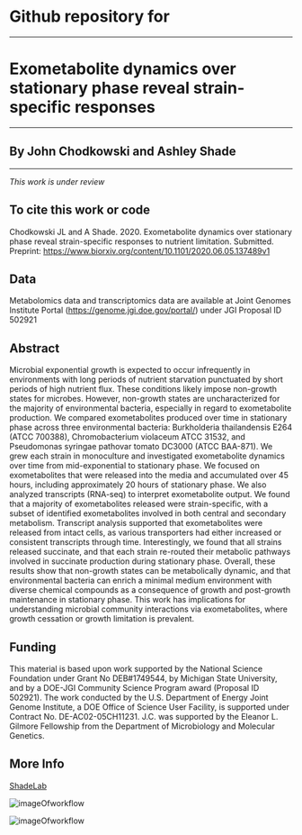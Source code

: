 # Github repository for
---
# Exometabolite dynamics over stationary phase reveal strain-specific responses 
---
## By John Chodkowski and Ashley Shade
---
*This work is under review*

## To cite this work or code
Chodkowski JL and A Shade.  2020.  Exometabolite dynamics over stationary phase reveal strain-specific responses to nutrient limitation.  Submitted.  Preprint:  https://www.biorxiv.org/content/10.1101/2020.06.05.137489v1 

## Data
Metabolomics data and transcriptomics data are available at Joint Genomes Institute Portal (https://genome.jgi.doe.gov/portal/) under JGI Proposal ID 502921

## Abstract
Microbial exponential growth is expected to occur infrequently in environments with long periods of nutrient starvation punctuated by short periods of high nutrient flux. These conditions likely impose non-growth states for microbes. However, non-growth states are uncharacterized for the majority of environmental bacteria, especially in regard to exometabolite production. We compared exometabolites produced over time in stationary phase across three environmental bacteria: Burkholderia thailandensis E264 (ATCC 700388), Chromobacterium violaceum ATCC 31532, and Pseudomonas syringae pathovar tomato DC3000 (ATCC BAA-871). We grew each strain in monoculture and investigated exometabolite dynamics over time from mid-exponential to stationary phase. We focused on exometabolites that were released into the media and accumulated over 45 hours, including approximately 20 hours of stationary phase. We also analyzed transcripts (RNA-seq) to interpret exometabolite output. We found that a majority of exometabolites released were strain-specific, with a subset of identified exometabolites involved in both central and secondary metabolism. Transcript analysis supported that exometabolites were released from intact cells, as various transporters had either increased or consistent transcripts through time. Interestingly, we found that all strains released succinate, and that each strain re-routed their metabolic pathways involved in succinate production during stationary phase. Overall, these results show that non-growth states can be metabolically dynamic, and that environmental bacteria can enrich a minimal medium environment with diverse chemical compounds as a consequence of growth and post-growth maintenance in stationary phase. This work has implications for understanding microbial community interactions via exometabolites, where growth cessation or growth limitation is prevalent. 

## Funding

This material is based upon work supported by the National Science Foundation under Grant No DEB#1749544, by Michigan State University, and by a DOE-JGI Community Science Program award (Proposal ID 502921). The work conducted by the U.S. Department of Energy Joint Genome Institute, a DOE Office of Science User Facility, is supported under Contract No. DE-AC02-05CH11231. J.C. was supported by the Eleanor L. Gilmore Fellowship from the Department of Microbiology and Molecular Genetics. 

## More Info
[ShadeLab](http://ashley17061.wixsite.com/shadelab/home)

![imageOfworkflow](https://github.com/ShadeLab/Isolate_ExoMetabolitesDynamicsIn_SP/blob/master/images/MSworkflow.png)

![imageOfworkflow](https://github.com/ShadeLab/Paper_Chodkowski_MonocultureExometabolites_2020/blob/master/images/MSworkflow.png)
